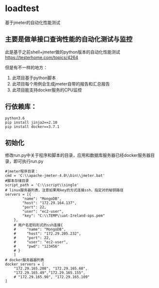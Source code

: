 # loadtest
基于jmeter的自动化性能测试


## 主要是做单接口查询性能的自动化测试与监控

此是基于之前shell+jmeter做的python版本的自动化性能测试
https://testerhome.com/topics/4264

但是有不一样的地方：
1. 此项目基于python脚本
2. 此项目每个用例会生成jmeter自带的报告和汇总报告
3. 此项目能支持docker服务的CPU监控


## 行依赖库：
```
python3.6
pip install jinja2==2.10
pip install docker==3.7.1
```

## 初始化

修改run.py中关于程序和脚本的目录，应用和数据库服务器已经docker服务器目录，即可执行run.py
```
#jmeter程序目录：
cmd = 'C:\\apache-jmeter-4.0\\bin\\jmeter.bat'
#脚本存储目录
script_path = 'C:\\script\\single'
# linux服务器列表，注意如果用key的方式连接ssh，指定对的秘钥路径
servers = [{
        "name": "MongoDB",
        "host": "172.29.164.137",
        "port": 22,
        "user": "ec2-user",
        "key": "C:\\TEMP\\uat-Ireland-ops.pem"
    },
    # 用户名密码形式的ssh连接{
    #     "name": "MongoDB",
    #     "host": "172.29.205.232",
    #     "port": 22,
    #     "user": "ec2-user",
    #     "pwd": "123456"
    # }
    ]
# docker服务器器列表
docker_servers = [
    "172.29.165.208", "172.29.165.60",
    "172.29.165.49","172.29.165.155",
    # "172.29.165.90", "172.29.165.109"
]
```

